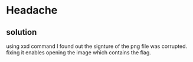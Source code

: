 # Headache 

## solution 

using xxd command I found out the signture of the png file was corrupted. 
fixing it enables opening the image which contains the flag. 